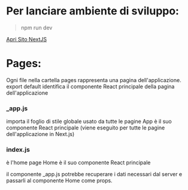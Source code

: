 # Per lanciare ambiente di sviluppo:

> npm run dev

[Apri Sito NextJS](http://localhost:3000/)

# Pages:

Ogni file nella cartella pages rappresenta una pagina dell'applicazione.
export default identifica il componente React principale della pagina dell'applicazione

### _app.js

importa il foglio di stile globale usato da tutte le pagine
App è il suo componente React principale
(viene eseguito per tutte le pagine dell'applicazione in Next.js)

### index.js

è l'home page
Home è il suo componente React principale

il componente _app.js potrebbe recuperare i dati necessari dal server e passarli al componente Home come props.